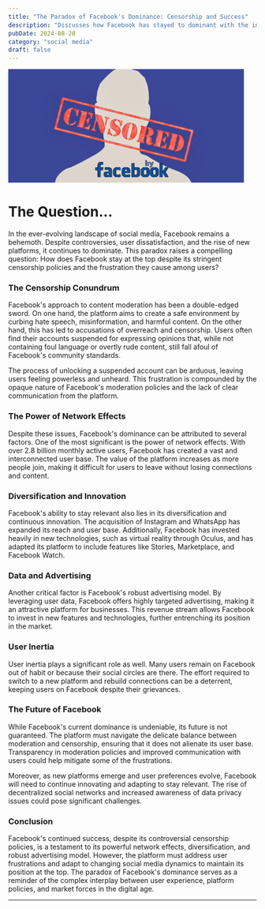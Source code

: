 ```yaml
---
title: "The Paradox of Facebook's Dominance: Censorship and Success"
description: "Discusses how Facebook has stayed to dominant with the intolerable censorship they have and their belief that there is no such thing as free speech... among other things."
pubDate: 2024-08-20
category: "social media"
draft: false
---
```


![facebook_censored.png](facebook_censored.png)

# **The Question…**

In the ever-evolving landscape of social media, Facebook remains a behemoth. Despite controversies, user dissatisfaction, and the rise of new platforms, it continues to dominate. This paradox raises a compelling question: How does Facebook stay at the top despite its stringent censorship policies and the frustration they cause among users?

### **The Censorship Conundrum**

Facebook's approach to content moderation has been a double-edged sword. On one hand, the platform aims to create a safe environment by curbing hate speech, misinformation, and harmful content. On the other hand, this has led to accusations of overreach and censorship. Users often find their accounts suspended for expressing opinions that, while not containing foul language or overtly rude content, still fall afoul of Facebook's community standards.

The process of unlocking a suspended account can be arduous, leaving users feeling powerless and unheard. This frustration is compounded by the opaque nature of Facebook's moderation policies and the lack of clear communication from the platform.

### **The Power of Network Effects**

Despite these issues, Facebook's dominance can be attributed to several factors. One of the most significant is the power of network effects. With over 2.8 billion monthly active users, Facebook has created a vast and interconnected user base. The value of the platform increases as more people join, making it difficult for users to leave without losing connections and content.

### **Diversification and Innovation**

Facebook's ability to stay relevant also lies in its diversification and continuous innovation. The acquisition of Instagram and WhatsApp has expanded its reach and user base. Additionally, Facebook has invested heavily in new technologies, such as virtual reality through Oculus, and has adapted its platform to include features like Stories, Marketplace, and Facebook Watch.

### **Data and Advertising**

Another critical factor is Facebook's robust advertising model. By leveraging user data, Facebook offers highly targeted advertising, making it an attractive platform for businesses. This revenue stream allows Facebook to invest in new features and technologies, further entrenching its position in the market.

### **User Inertia**

User inertia plays a significant role as well. Many users remain on Facebook out of habit or because their social circles are there. The effort required to switch to a new platform and rebuild connections can be a deterrent, keeping users on Facebook despite their grievances.

### **The Future of Facebook**

While Facebook's current dominance is undeniable, its future is not guaranteed. The platform must navigate the delicate balance between moderation and censorship, ensuring that it does not alienate its user base. Transparency in moderation policies and improved communication with users could help mitigate some of the frustrations.

Moreover, as new platforms emerge and user preferences evolve, Facebook will need to continue innovating and adapting to stay relevant. The rise of decentralized social networks and increased awareness of data privacy issues could pose significant challenges.

### **Conclusion**

Facebook's continued success, despite its controversial censorship policies, is a testament to its powerful network effects, diversification, and robust advertising model. However, the platform must address user frustrations and adapt to changing social media dynamics to maintain its position at the top. The paradox of Facebook's dominance serves as a reminder of the complex interplay between user experience, platform policies, and market forces in the digital age.



<hr>



